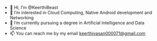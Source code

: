 - 👋 Hi, I’m @KeerthiBeast
- 👀 I’m interested in Cloud Computing, Native Android development and Networking
- 🌱 I’m currently pursuing a degree in Artificial Intelligence and Data Science
- 📫 You can reach me by my email keerthivasan000071@gmail.com

<!---
KeerthiBeast/KeerthiBeast is a ✨ special ✨ repository because its `README.md` (this file) appears on your GitHub profile.
You can click the Preview link to take a look at your changes.
--->
